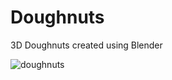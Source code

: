 # Doughnuts
3D Doughnuts created using Blender

![doughnuts](https://user-images.githubusercontent.com/31235562/42044278-33fd044a-7b16-11e8-8814-e8a906976ba5.png)
